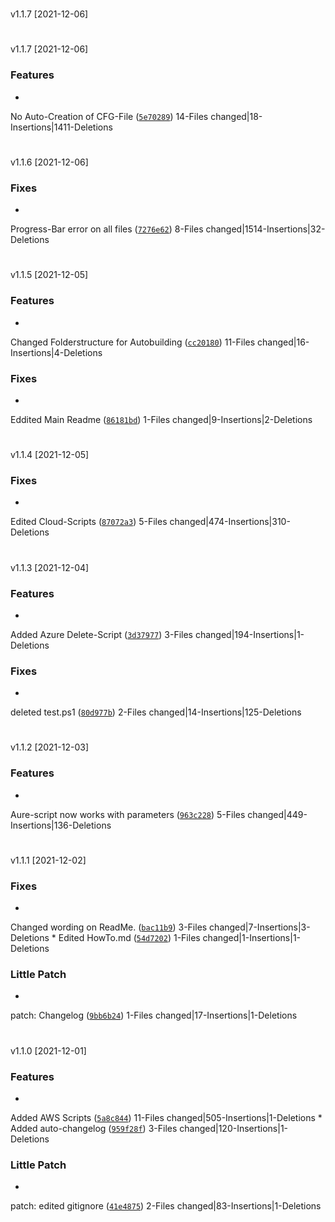 #
v1.1.7
[2021-12-06]



#
v1.1.7
[2021-12-06]

### Features

*
No Auto-Creation of CFG-File
([`5e70289`](https://github.com/Kaimodo/Screeps-launcher-Docker-compose-grafana/commit/5e70289e6e512e44afddda86399b6d0ab8234efc))
14-Files changed|18-Insertions|1411-Deletions


#
v1.1.6
[2021-12-06]


### Fixes

*
Progress-Bar error on all files
([`7276e62`](https://github.com/Kaimodo/Screeps-launcher-Docker-compose-grafana/commit/7276e62bb0d84e673df28528800a4c721a54711e))
8-Files changed|1514-Insertions|32-Deletions

#
v1.1.5
[2021-12-05]

### Features

*
Changed Folderstructure for Autobuilding
([`cc20180`](https://github.com/Kaimodo/Screeps-launcher-Docker-compose-grafana/commit/cc20180d9421c11a4ebc5b8c97e67a151bbac154))
11-Files changed|16-Insertions|4-Deletions

### Fixes

*
Eddited Main Readme
([`86181bd`](https://github.com/Kaimodo/Screeps-launcher-Docker-compose-grafana/commit/86181bd7da7b6ef06a1329bce75e4af787ab93bc))
1-Files changed|9-Insertions|2-Deletions

#
v1.1.4
[2021-12-05]


### Fixes

*
Edited Cloud-Scripts
([`87072a3`](https://github.com/Kaimodo/Screeps-launcher-Docker-compose-grafana/commit/87072a3e77f04e7f23f2ec7cb40095624ba8993f))
5-Files changed|474-Insertions|310-Deletions

#
v1.1.3
[2021-12-04]

### Features

*
Added Azure Delete-Script
([`3d37977`](https://github.com/Kaimodo/Screeps-launcher-Docker-compose-grafana/commit/3d3797707f75e0bba1bd910174dca2177a415e77))
3-Files changed|194-Insertions|1-Deletions

### Fixes

*
deleted test.ps1
([`80d977b`](https://github.com/Kaimodo/Screeps-launcher-Docker-compose-grafana/commit/80d977bf45d53b60a7166506ac0a58d85cd4a841))
2-Files changed|14-Insertions|125-Deletions

#
v1.1.2
[2021-12-03]

### Features

*
Aure-script now works with parameters
([`963c228`](https://github.com/Kaimodo/Screeps-launcher-Docker-compose-grafana/commit/963c228bbc38d4b447a11d2b1ee76ef5105741ba))
5-Files changed|449-Insertions|136-Deletions


#
v1.1.1
[2021-12-02]


### Fixes

*
Changed wording on ReadMe.
([`bac11b9`](https://github.com/Kaimodo/Screeps-launcher-Docker-compose-grafana/commit/bac11b9193b71b34886ed43c39a63bb0440bc85b))
3-Files changed|7-Insertions|3-Deletions
*
Edited HowTo.md
([`54d7202`](https://github.com/Kaimodo/Screeps-launcher-Docker-compose-grafana/commit/54d7202636e578bd7b75359feb80ad4284785756))
1-Files changed|1-Insertions|1-Deletions

### Little Patch

*
patch: Changelog
([`9bb6b24`](https://github.com/Kaimodo/Screeps-launcher-Docker-compose-grafana/commit/9bb6b24e93126e219b32b0862353b7bb3a52746c))
1-Files changed|17-Insertions|1-Deletions
#
v1.1.0
[2021-12-01]

### Features

*
Added AWS Scripts
([`5a8c844`](https://github.com/Kaimodo/Screeps-launcher-Docker-compose-grafana/commit/5a8c8445bac537d0f7fb8aa3b54662fb26f313a6))
11-Files changed|505-Insertions|1-Deletions
*
Added auto-changelog
([`959f28f`](https://github.com/Kaimodo/Screeps-launcher-Docker-compose-grafana/commit/959f28f83e6e6738f78968f71104cbe45c6f3030))
3-Files changed|120-Insertions|1-Deletions


### Little Patch

*
patch: edited gitignore
([`41e4875`](https://github.com/Kaimodo/Screeps-launcher-Docker-compose-grafana/commit/41e4875acc76cd56ef862c2e8839a6db2b8d6e05))
2-Files changed|83-Insertions|1-Deletions
